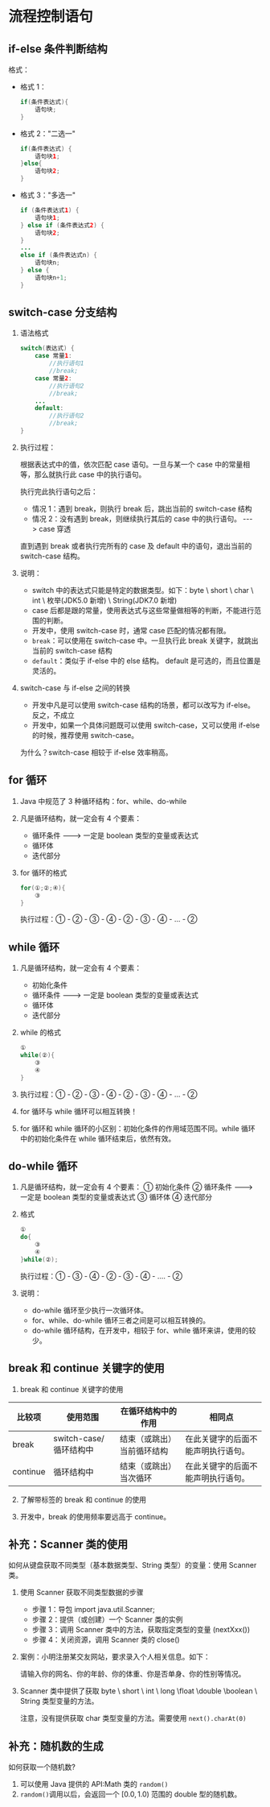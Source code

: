 # 流程控制语句

## if-else 条件判断结构

格式：

- 格式 1：

  ```java
  if(条件表达式){
      语句块;
  }
  ```

- 格式 2："二选一"

  ```java
  if(条件表达式) {
      语句块1;
  }else{
      语句块2;
  }
  ```

- 格式 3："多选一"

  ```java
  if (条件表达式1) {
      语句块1;
  } else if (条件表达式2) {
      语句块2;
  }
  ...
  else if (条件表达式n) {
      语句块n;
  } else {
      语句块n+1;
  }
  ```

## switch-case 分支结构

1. 语法格式

   ```java
   switch(表达式) {
       case 常量1:
           //执行语句1
           //break;
       case 常量2:
           //执行语句2
           //break;
       ...
       default:
           //执行语句2
           //break;
   }
   ```

2. 执行过程：

   根据表达式中的值，依次匹配 case 语句。一旦与某一个 case 中的常量相等，那么就执行此 case 中的执行语句。

   执行完此执行语句之后：

   - 情况 1：遇到 break，则执行 break 后，跳出当前的 switch-case 结构
   - 情况 2：没有遇到 break，则继续执行其后的 case 中的执行语句。 ---> case 穿透

   直到遇到 break 或者执行完所有的 case 及 default 中的语句，退出当前的 switch-case 结构。

3. 说明：

   - switch 中的表达式只能是特定的数据类型。如下：byte \ short \ char \ int \ 枚举(JDK5.0 新增) \ String(JDK7.0 新增)
   - case 后都是跟的常量，使用表达式与这些常量做相等的判断，不能进行范围的判断。
   - 开发中，使用 switch-case 时，通常 case 匹配的情况都有限。
   - `break`：可以使用在 switch-case 中。一旦执行此 break 关键字，就跳出当前的 switch-case 结构
   - `default`：类似于 if-else 中的 else 结构。
     default 是可选的，而且位置是灵活的。

4. switch-case 与 if-else 之间的转换

   - 开发中凡是可以使用 switch-case 结构的场景，都可以改写为 if-else。反之，不成立
   - 开发中，如果一个具体问题既可以使用 switch-case，又可以使用 if-else 的时候，推荐使用 switch-case。

   为什么？switch-case 相较于 if-else 效率稍高。

## for 循环

1. Java 中规范了 3 种循环结构：for、while、do-while
2. 凡是循环结构，就一定会有 4 个要素：

   - 循环条件 ---> 一定是 boolean 类型的变量或表达式
   - 循环体
   - 迭代部分

3. for 循环的格式

   ```java
   for(①;②;④){
       ③
   }
   ```

   执行过程：① - ② - ③ - ④ - ② - ③ - ④ - ... - ②

## while 循环

1. 凡是循环结构，就一定会有 4 个要素：

   - 初始化条件
   - 循环条件 ---> 一定是 boolean 类型的变量或表达式
   - 循环体
   - 迭代部分

2. while 的格式

   ```java
   ①
   while(②){
       ③
       ④
   }
   ```

3. 执行过程：① - ② - ③ - ④ - ② - ③ - ④ - ... - ②

4. for 循环与 while 循环可以相互转换！

5. for 循环和 while 循环的小区别：初始化条件的作用域范围不同。while 循环中的初始化条件在 while 循环结束后，依然有效。

## do-while 循环

1. 凡是循环结构，就一定会有 4 个要素：
   ① 初始化条件
   ② 循环条件 ---> 一定是 boolean 类型的变量或表达式
   ③ 循环体
   ④ 迭代部分

2. 格式

   ```java
   ①
   do{
       ③
       ④
   }while(②);
   ```

   执行过程：① - ③ - ④ - ② - ③ - ④ - .... - ②

3. 说明：

   - do-while 循环至少执行一次循环体。
   - for、while、do-while 循环三者之间是可以相互转换的。
   - do-while 循环结构，在开发中，相较于 for、while 循环来讲，使用的较少。

## break 和 continue 关键字的使用

1. break 和 continue 关键字的使用

| 比较项   | 使用范围               | 在循环结构中的作用         | 相同点                             |
| -------- | ---------------------- | -------------------------- | ---------------------------------- |
| break    | switch-case/循环结构中 | 结束（或跳出）当前循环结构 | 在此关键字的后面不能声明执行语句。 |
| continue | 循环结构中             | 结束（或跳出）当次循环     | 在此关键字的后面不能声明执行语句。 |

2. 了解带标签的 break 和 continue 的使用

3. 开发中，break 的使用频率要远高于 continue。

## 补充：Scanner 类的使用

如何从键盘获取不同类型（基本数据类型、String 类型）的变量：使用 Scanner 类。

1. 使用 Scanner 获取不同类型数据的步骤

   - 步骤 1：导包 import java.util.Scanner;
   - 步骤 2：提供（或创建）一个 Scanner 类的实例
   - 步骤 3：调用 Scanner 类中的方法，获取指定类型的变量 (nextXxx())
   - 步骤 4：关闭资源，调用 Scanner 类的 close()

2. 案例：小明注册某交友网站，要求录入个人相关信息。如下：

   请输入你的网名、你的年龄、你的体重、你是否单身、你的性别等情况。

3. Scanner 类中提供了获取 byte \ short \ int \ long \float \double \boolean \ String 类型变量的方法。

   注意，没有提供获取 char 类型变量的方法。需要使用 `next().charAt(0)`

## 补充：随机数的生成

如何获取一个随机数?

1. 可以使用 Java 提供的 API:Math 类的 `random()`
2. `random()`调用以后，会返回一个 $[0.0,1.0)$ 范围的 double 型的随机数。
